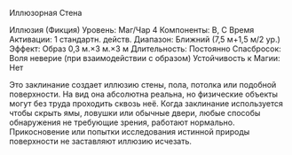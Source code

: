 
Иллюзорная Стена

Иллюзия (Фикция)
Уровень: Маг/Чар 4
Компоненты: В, С
Время Активации: 1 стандартн. действ.
Диапазон: Ближний (7,5 м+1,5 м/2 ур.)
Эффект: Образ 0,3 м.×3 м.×3 м
Длительность: Постоянно
Спасбросок: Воля неверие (при
взаимодействии с образом)
Устойчивость к Магии: Нет

Это заклинание создает иллюзию стены, пола, потолка или подобной поверхности. На вид она абсолютна реальна, но физические объекты могут
без труда проходить сквозь неё. Когда
заклинание используется чтобы скрыть
ямы, ловушки или обычные двери, любые способы обнаружения не требующие зрения, работают нормально. Прикосновение или попытки исследования
истинной природы поверхности не заставляют иллюзию исчезать.